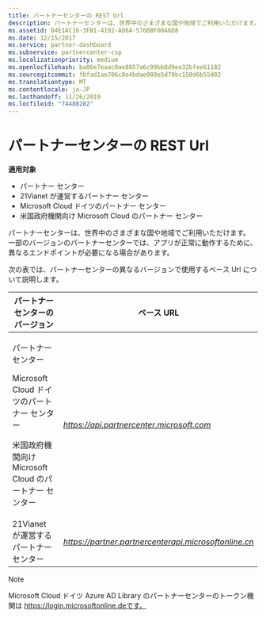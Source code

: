 ```yaml
---
title: パートナーセンターの REST Url
description: パートナーセンターは、世界中のさまざまな国や地域でご利用いただけます。 一部のバージョンのパートナーセンターでは、アプリが正常に動作するために、異なるエンドポイントが必要になる場合があります。
ms.assetid: D4E1AC16-3FB1-4192-A06A-5766BF00A6D8
ms.date: 12/15/2017
ms.service: partner-dashboard
ms.subservice: partnercenter-csp
ms.localizationpriority: medium
ms.openlocfilehash: ba06e7eaac0ae8857a6c99bb8d9ee32bfee61182
ms.sourcegitcommit: fbfad1ae706c8e4bdae080e5d79bc158d6b55d02
ms.translationtype: MT
ms.contentlocale: ja-JP
ms.lasthandoff: 11/26/2019
ms.locfileid: "74488282"
---
```

# <a name="partner-center-rest-urls"></a>パートナーセンターの REST Url


**適用対象**

- パートナー センター
- 21Vianet が運営するパートナー センター
- Microsoft Cloud ドイツのパートナー センター
- 米国政府機関向け Microsoft Cloud のパートナー センター

パートナーセンターは、世界中のさまざまな国や地域でご利用いただけます。 一部のバージョンのパートナーセンターでは、アプリが正常に動作するために、異なるエンドポイントが必要になる場合があります。

次の表では、パートナーセンターの異なるバージョンで使用するベース Url について説明します。

<table>
<colgroup>
<col style="width: 50%" />
<col style="width: 50%" />
</colgroup>
<thead>
<tr class="header">
<th>パートナーセンターのバージョン</th>
<th>ベース URL</th>
</tr>
</thead>
<tbody>
<tr class="odd">
<td><p>パートナー センター</p>
<p>Microsoft Cloud ドイツのパートナー センター</p>
<p>米国政府機関向け Microsoft Cloud のパートナー センター</p></td>
<td><em><a href="https://api.partnercenter.microsoft.com">https://api.partnercenter.microsoft.com</a></em></td>
</tr>
<tr class="even">
<td>21Vianet が運営するパートナー センター</td>
<td><em><a href="https://partner.partnercenterapi.microsoftonline.cn">https://partner.partnercenterapi.microsoftonline.cn</a></em></td>
</tr>
</tbody>
</table>

 

>[!NOTE]
>Microsoft Cloud ドイツ Azure AD Library のパートナーセンターのトークン機関は https://login.microsoftonline.deです。   

 

 

 




